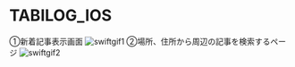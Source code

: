 # TABILOG_IOS
①新着記事表示画面
![swiftgif1](https://user-images.githubusercontent.com/62407835/109243776-de5f3480-7820-11eb-9f11-d00626817583.gif)
②場所、住所から周辺の記事を検索するページ
![swiftgif2](https://user-images.githubusercontent.com/62407835/109244261-bde3aa00-7821-11eb-9ff1-c6a2f0ef560e.gif)
